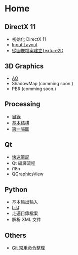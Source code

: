 
# Home

## DirectX 11

- 初始化 DirectX 11
- [Input Layout](Dx11/InputLayout.md)
- [從圖像檔案建立Texture2D](Dx11/Load-Texture-From-File.md)

## 3D Graphics

- [AO](CG/AO.md)
- ShadowMap (comming soon.)
- PBR (comming soon.)

## Processing

- [目錄](Processing/index.md)
- [基本結構](Processing/01-Basic.md)
- [第一張圖](Processing/02-Painting.md)

## Qt

- [快速筆記](Qt/FAQ.md)
- Qt 編譯流程
- i18n
- QGraphicsView

## Python

- 基本輸出輸入
- [List](Python/List.md)
- 走遍目錄檔案
- 解析 XML 文件

## Others

- [Git 常用命令整理](Some/Git.md)


<script>
$('#md-content').css(
    {
        "-webkit-column-width" : "20em", /* Chrome, Safari, Opera */
           "-moz-column-width" : "20em", /* Firefox */
                "column-width" : "20em"
    } );
</script>